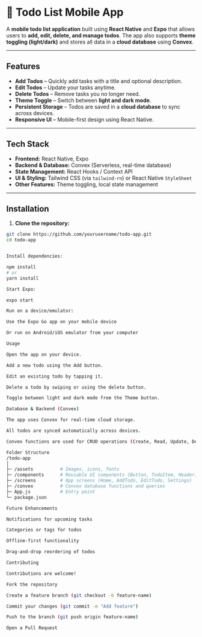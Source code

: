 # 📝 Todo List Mobile App

A **mobile todo list application** built using **React Native** and **Expo** that allows users to **add, edit, delete, and manage todos**. The app also supports **theme toggling (light/dark)** and stores all data in a **cloud database** using **Convex**.

---

## **Features**

- **Add Todos** – Quickly add tasks with a title and optional description.  
- **Edit Todos** – Update your tasks anytime.  
- **Delete Todos** – Remove tasks you no longer need.  
- **Theme Toggle** – Switch between **light and dark mode**.  
- **Persistent Storage** – Todos are saved in a **cloud database** to sync across devices.  
- **Responsive UI** – Mobile-first design using React Native.

---

## **Tech Stack**

- **Frontend:** React Native, Expo  
- **Backend & Database:** Convex (Serverless, real-time database)  
- **State Management:** React Hooks / Context API  
- **UI & Styling:** Tailwind CSS (via `tailwind-rn`) or React Native `StyleSheet`  
- **Other Features:** Theme toggling, local state management

---

## **Installation**

1. **Clone the repository:**

```bash
git clone https://github.com/yourusername/todo-app.git
cd todo-app


Install dependencies:

npm install
# or
yarn install

Start Expo:

expo start

Run on a device/emulator:

Use the Expo Go app on your mobile device

Or run on Android/iOS emulator from your computer

Usage

Open the app on your device.

Add a new todo using the Add button.

Edit an existing todo by tapping it.

Delete a todo by swiping or using the delete button.

Toggle between light and dark mode from the Theme button.

Database & Backend (Convex)

The app uses Convex for real-time cloud storage.

All todos are synced automatically across devices.

Convex functions are used for CRUD operations (Create, Read, Update, Delete).

Folder Structure
/todo-app
│
├─ /assets          # Images, icons, fonts
├─ /components      # Reusable UI components (Button, TodoItem, Header)
├─ /screens         # App screens (Home, AddTodo, EditTodo, Settings)
├─ /convex          # Convex database functions and queries
├─ App.js           # Entry point
└─ package.json

Future Enhancements

Notifications for upcoming tasks

Categories or tags for todos

Offline-first functionality

Drag-and-drop reordering of todos

Contributing

Contributions are welcome!

Fork the repository

Create a feature branch (git checkout -b feature-name)

Commit your changes (git commit -m "Add feature")

Push to the branch (git push origin feature-name)

Open a Pull Request

